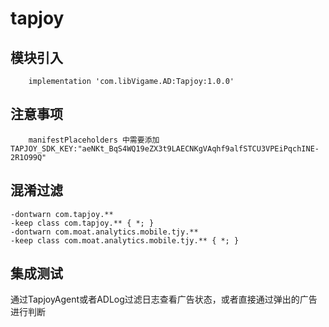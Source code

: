 # tapjoy

## 模块引入

```text
	implementation 'com.libVigame.AD:Tapjoy:1.0.0'
```


## 注意事项

```text
    manifestPlaceholders 中需要添加 TAPJOY_SDK_KEY:"aeNKt_BqS4WQ19eZX3t9LAECNKgVAqhf9alfSTCU3VPEiPqchINE-2R1O99Q"
```

## 混淆过滤

```text
-dontwarn com.tapjoy.**
-keep class com.tapjoy.** { *; }
-dontwarn com.moat.analytics.mobile.tjy.**
-keep class com.moat.analytics.mobile.tjy.** { *; }
```

## 集成测试

通过TapjoyAgent或者ADLog过滤日志查看广告状态，或者直接通过弹出的广告进行判断
